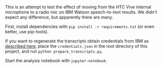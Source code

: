 This is an attempt to test the effect of moving from the HTC Vive internal microphone to a radio mic on IBM Watson speech-to-text results. We didn't expect any difference, but apparently there are many.

First, install dependencies with `pip install -r requirements.txt` (or even better, use pip-tools).

If you want to regenerate the transcripts obtain credentials from IBM as [described here](https://watson-streaming.readthedocs.io/en/latest/installation.html), place the `credentials.json` in the root directory of this project, and run `python prepare_transcripts.py`.

Start the analysis notebook with `jupyter-notebook`.
